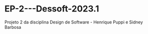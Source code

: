 # EP-2---Dessoft-2023.1
Projeto 2 da disciplina Design de Software - Henrique Puppi e Sidney Barbosa
